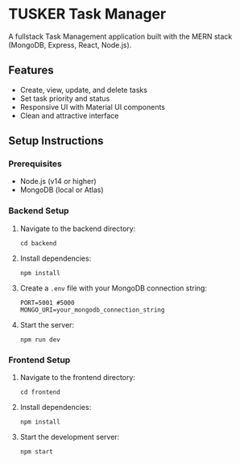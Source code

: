 # TUSKER Task Manager

A fullstack Task Management application built with the MERN stack (MongoDB, Express, React, Node.js).

## Features

- Create, view, update, and delete tasks
- Set task priority and status
- Responsive UI with Material UI components
- Clean and attractive interface

## Setup Instructions

### Prerequisites

- Node.js (v14 or higher)
- MongoDB (local or Atlas)

### Backend Setup

1. Navigate to the backend directory:

   ```
   cd backend
   ```

2. Install dependencies:

   ```
   npm install
   ```

3. Create a `.env` file with your MongoDB connection string:

   ```
   PORT=5001 #5000
   MONGO_URI=your_mongodb_connection_string
   ```

4. Start the server:
   ```
   npm run dev
   ```

### Frontend Setup

1. Navigate to the frontend directory:

   ```
   cd frontend
   ```

2. Install dependencies:

   ```
   npm install
   ```

3. Start the development server:

   ```
   npm start

   ```
